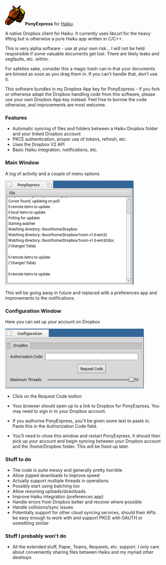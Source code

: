 ![Pony Express Icon](images/pony_express_icon_64.png)**PonyExpress** for [Haiku](https://www.haiku-os.org/).

A native Dropbox client for Haiku.  It currently uses libcurl for the heavy lifting but is otherwise a pure Haiku app written in C/C++.

This is very alpha software - use at your own risk...  I will not be held responsible if some valuable documents get lost.  There are likely leaks and segfaults, etc. within.

For safeties sake, consider this a magic trash can in that your documents are binned as soon as you drag them in.  If you can't handle that, don't use it.

This software bundles in my Dropbox App key for PonyExpress - if you fork or otherwise adapt the Dropbox handling code from this software, please use your own Dropbox App key instead.  Feel free to borrow the code otherwise, and improvements are most welcome.

### Features

* Automatic syncing of files and folders between a Haiku Dropbox folder and your linked Dropbox account
* PKCE authentication, proper use of tokens, refresh, etc.
* Uses the Dropbox V2 API
* Basic Haiku integration, notifications, etc.

### Main Window

A log of activity and a couple of menu options

![Screenshot](images/main_window.png)

This will be going away in future and replaced with a preferences app and improvements to the notifications.

### Configuration Window

Here you can set up your account on Dropbox

![Screenshot](images/configuration_window.png)

- Click on the Request Code button

- Your browser should open up to a link to Dropbox for PonyExpress.  You may need to sign in to your Dropbox account.

- If you authorise PonyExpress, you'll be given some text to paste in.  Paste this in the Authorization Code field.

- You'll need to close this window and restart PonyExpress.  It should then pick up your account and begin syncing between your Dropbox account and the /home/Dropbox folder.  This will be fixed up later.

### Stuff to do
- The code is quite messy and generally pretty horrible
- Allow zipped downloads to improve speed
- Actually support multiple threads in operations
- Possibly start using batching too
- Allow resuming uploads/downloads
- Improve Haiku integration (preferences app)
- Handle errors from Dropbox better and recover where possible
- Handle collisions/sync issues
- Potentially support for other cloud syncing services, should their APIs be easy enough to work with and support PKCE with OAUTH or something similar

### Stuff I probably won't do
- All the extended stuff, Paper, Teams, Requests, etc. support.  I only care about conveniently sharing files between Haiku and my myriad other desktops
